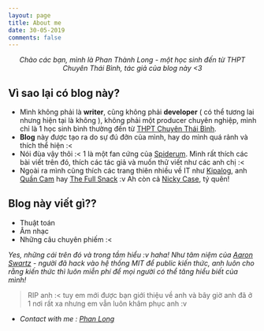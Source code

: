```yaml
---
layout: page
title: About me
date: 30-05-2019
comments: false
---
```

    
<center> <i> Chào các bạn, mình là Phan Thành Long - một học sinh đến từ THPT Chuyên Thái Bình, tác giả của blog này <3 </i></center>

## Vì sao lại có blog này?
- Mình không phải là **writer**, cũng không phải **developer** ( có thể tương lai nhưng hiện tại là không ), không phải một producer chuyên nghiệp, mình chỉ là 1 học sinh bình thường đến từ [THPT Chuyên Thái Bình](https://www.facebook.com/thptchuyentb/).
- **Blog** này được tạo ra do sự đú đởn của mình, hay do mình quá rảnh và thích thể hiện :< 
- Nói đùa vậy thôi :< 1 là một fan cứng của [Spiderum](https://spiderum.com/). Mình rất thích các bài viết trên đó, thích các tác giả và muốn thử viết như các anh chị :<
- Ngoài ra mình cũng thích các trang thiên nhiều về IT như [Kipalog](https://kipalog.com/), anh [Quần Cam](https://quan-cam.com/) hay [The Full Snack](https://thefullsnack.com/) :v Ah còn cả [Nicky Case](https://ncase.me/), tý quên!

## Blog này viết gì??
* Thuật toán
* Âm nhạc
* Những câu chuyên phiếm :<

*Yes, những cái trên đó và trong tầm hiểu :v haha! Như tâm niệm của [Aaron Swartz](https://en.wikipedia.org/wiki/Aaron_Swartz) - người đã hack vào hệ thống MIT để public kiến thức, anh luôn cho rằng kiến thức thì luôn miễn phí để mọi người có thể tăng hiểu biết của mình!*
> RIP anh :< tuy em mới được bạn giới thiệu về anh và bây giờ anh đã ở 1 nơi rất xa nhưng em vẫn luôn khâm phục anh :v

- *Contact with me : [Phan Long](fb.com/ptl8210)*

